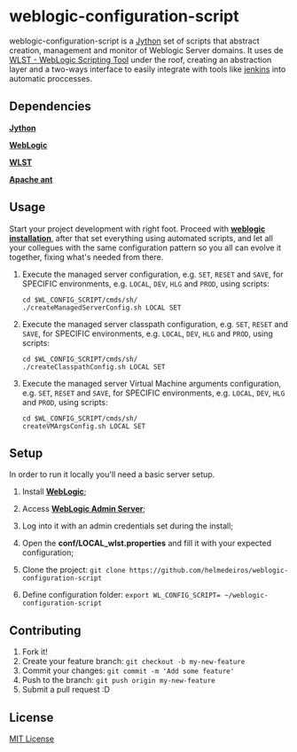 # weblogic-configuration-script

weblogic-configuration-script is a [Jython](http://www.jython.org/) set of scripts that abstract creation, management and monitor of Weblogic Server domains. It uses de [WLST - WebLogic Scripting Tool](http://docs.oracle.com/cd/E15051_01/wls/docs103/config_scripting/using_WLST.html) under the roof, creating an abstraction layer and a two-ways interface to easily integrate with tools like [jenkins](http://jenkins-ci.org/) into automatic proccesses.


## Dependencies

**[Jython](http://www.jython.org/)**

**[WebLogic](http://www.python.org/)**

**[WLST](http://docs.oracle.com/cd/E15051_01/wls/docs103/config_scripting/using_WLST.html)**

**[Apache ant](http://ant.apache.org/)**


## Usage

Start your project development with right foot. Proceed with **[weblogic installation](http://onlineappsdba.com/index.php/2011/12/11/how-to-install-weblogic-12c-1211-on-mac/)**, after that set everything using automated scripts, and let all your collegues with the same configuration pattern so you all can evolve it together, fixing what's needed from there.

1. Execute the managed server configuration, e.g. ```SET```, ```RESET``` and ```SAVE```, for SPECIFIC environments, e.g. ```LOCAL```, ```DEV```, ```HLG``` and ```PROD```, using scripts:

	```shell
	cd $WL_CONFIG_SCRIPT/cmds/sh/
	./createManagedServerConfig.sh LOCAL SET
	```
2. Execute the managed server classpath configuration, e.g. ```SET```, ```RESET``` and ```SAVE```, for SPECIFIC environments, e.g. ```LOCAL```, ```DEV```, ```HLG``` and ```PROD```, using scripts:

	```shell
	cd $WL_CONFIG_SCRIPT/cmds/sh/
	./createClasspathConfig.sh LOCAL SET
	```	

3. Execute the managed server Virtual Machine arguments configuration, e.g. ```SET```, ```RESET``` and ```SAVE```, for SPECIFIC environments, e.g. ```LOCAL```, ```DEV```, ```HLG``` and ```PROD```, using scripts:

	```shell
	cd $WL_CONFIG_SCRIPT/cmds/sh/
	createVMArgsConfig.sh LOCAL SET
	```	

## Setup

In order to run it locally you'll need a basic server setup.

1. Install **[WebLogic](http://onlineappsdba.com/index.php/2011/12/11/how-to-install-weblogic-12c-1211-on-mac/)**;

2. Access **[WebLogic Admin Server](http://localhost:7001/console)**;

3. Log into it with an admin credentials set during the install;

4. Open the **conf/LOCAL_wlst.properties** and fill it with your expected configuration;

5. Clone the project: ```git clone https://github.com/helmedeiros/weblogic-configuration-script```

6. Define configuration folder:	```export WL_CONFIG_SCRIPT= ~/weblogic-configuration-script```


## Contributing

1. Fork it!
2. Create your feature branch: ```git checkout -b my-new-feature```
3. Commit your changes: ```git commit -m 'Add some feature'```
4. Push to the branch: ```git push origin my-new-feature```
5. Submit a pull request :D


## License

[MIT License](http://opensource.org/licenses/MIT)